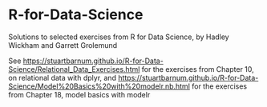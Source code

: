 # R-for-Data-Science
Solutions to selected exercises from R for Data Science, by Hadley Wickham and Garrett Grolemund

See https://stuartbarnum.github.io/R-for-Data-Science/Relational_Data_Exercises.html for the exercises from Chapter 10, on relational data with dplyr, and
https://stuartbarnum.github.io/R-for-Data-Science/Model%20Basics%20with%20modelr.nb.html for the exercises from Chapter 18, model basics with modelr
